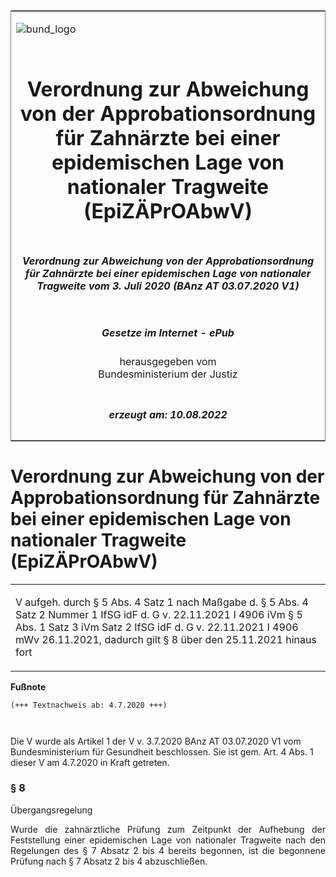 <span id="DECKBLATT.html"></span>

<table border="0" frame="border" width="100%">

<tr valign="top">

<td align="left">

![bund\_logo](BfJ_2021_Web_de_de.gif)

</td>

<td align="right">

 

</td>

</tr>

<tr align="center" valign="middle">

<td colspan="2">

# Verordnung zur Abweichung von der Approbationsordnung für Zahnärzte bei einer epidemischen Lage von nationaler Tragweite (EpiZÄPrOAbwV)

</td>

</tr>

<tr align="center" valign="middle">

<td colspan="2">

##### Verordnung zur Abweichung von der Approbationsordnung für Zahnärzte bei einer epidemischen Lage von nationaler Tragweite vom 3. Juli 2020 (BAnz AT 03.07.2020 V1)

</td>

</tr>

<tr align="center" valign="middle">

<td colspan="2">

  
  

##### Gesetze im Internet - ePub  
  
herausgegeben vom  
Bundesministerium der Justiz

</td>

</tr>

<tr align="center" valign="bottom">

<td colspan="2">

  
  

##### erzeugt am: 10.08.2022

</td>

</tr>

</table>

<span id="BJNR618510020.html"></span>

# Verordnung zur Abweichung von der Approbationsordnung für Zahnärzte bei einer epidemischen Lage von nationaler Tragweite (EpiZÄPrOAbwV)

<div>

<div class="jnhtml">

<table width="100%">

<colgroup>

<col width="10%">

</col>

<col width="90%">

</col>

</colgroup>

<tr>

<td class="StandkommentarAufh" colspan="2">

V aufgeh. durch § 5 Abs. 4 Satz 1 nach Maßgabe d. § 5 Abs. 4 Satz 2
Nummer 1 IfSG idF d. G v. 22.11.2021 I 4906 iVm § 5 Abs. 1 Satz 3 iVm
Satz 2 IfSG idF d. G v. 22.11.2021 I 4906 mWv 26.11.2021, dadurch gilt §
8 über den 25.11.2021 hinaus fort

</div>

</div>

</td>

</tr>

</table>

</div>

</div>

<div>

  
**Fußnote**

<div class="jnhtml">

<div>

<div class="jurAbsatz">

  

``` 
(+++ Textnachweis ab: 4.7.2020 +++)

 
```

Die V wurde als Artikel 1 der V v. 3.7.2020 BAnz AT 03.07.2020 V1 vom
Bundesministerium für Gesundheit beschlossen. Sie ist gem. Art. 4 Abs. 1
dieser V am 4.7.2020 in Kraft getreten.

</div>

</div>

</div>

</div>

<span id="BJNR618510020BJNE000800000.html"></span>

### § 8  
Übergangsregelung

<div>

<div class="jnhtml">

<div>

<div class="jurAbsatz" style="text-align:justify;">

Wurde die zahnärztliche Prüfung zum Zeitpunkt der Aufhebung der
Feststellung einer epidemischen Lage von nationaler Tragweite nach den
Regelungen des § 7 Absatz 2 bis 4 bereits begonnen, ist die begonnene
Prüfung nach § 7 Absatz 2 bis 4 abzuschließen.

</div>

</div>

</div>

</div>
